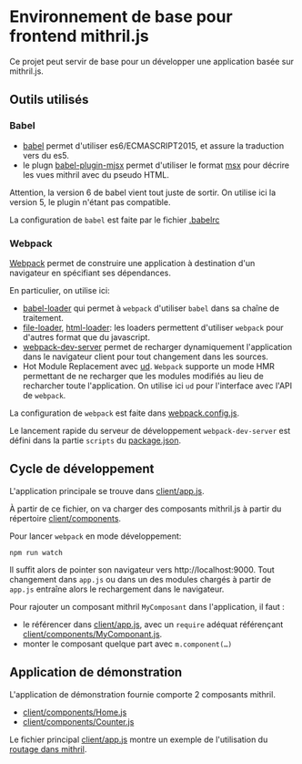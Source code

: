 # Environnement de base pour frontend mithril.js

Ce projet peut servir de base pour un développer une application basée
sur mithril.js.

## Outils utilisés

### Babel

* [babel](http://babeljs.io) permet d'utiliser es6/ECMASCRIPT2015, et
assure la traduction vers du es5.
* le plugn
  [babel-plugin-mjsx](https://github.com/Naddiseo/babel-plugin-mjsx)
  permet d'utiliser le format [msx](https://github.com/insin/msx) pour
  décrire les vues mithril avec du pseudo HTML.

Attention, la version 6 de babel vient tout juste de sortir. On
utilise ici la version 5, le plugin n'étant pas compatible.

La configuration de `babel` est faite par le fichier
[.babelrc](.babelrc)

### Webpack

[Webpack](https://webpack.github.io/) permet de construire une
application à destination d'un navigateur en spécifiant ses
dépendances.

En particulier, on utilise ici:

* [babel-loader](https://github.com/babel/babel-loader) qui permet à
`webpack` d'utiliser `babel` dans sa chaîne de traitement.
* [file-loader](https://github.com/webpack/file-loader),
  [html-loader](https://github.com/webpack/html-loader): les loaders
  permettent d'utiliser `webpack` pour d'autres format que du
  javascript.
* [webpack-dev-server](https://github.com/webpack/webpack-dev-server)
  permet de recharger dynamiquement l'application dans le navigateur
  client pour tout changement dans les sources.
* Hot Module Replacement avec
  [ud](https://github.com/AgentME/ud). `Webpack` supporte un mode HMR
  permettant de ne recharger que les modules modifiés au lieu de
  recharcher toute l'application. On utilise ici `ud` pour l'interface
  avec l'API de `webpack`.

La configuration de `webpack` est faite dans
[webpack.config.js](webpack.config.js).

Le lancement rapide du serveur de développement `webpack-dev-server`
est défini dans la partie `scripts` du [package.json](package.json).

## Cycle de développement

L'application principale se trouve dans
[client/app.js](client/app.js).

À partir de ce fichier, on va charger des composants mithril.js à
partir du répertoire [client/components](client/components).

Pour lancer `webpack` en mode développement:

```
npm run watch
```

Il suffit alors de pointer son navigateur vers http://localhost:9000.
Tout changement dans `app.js` ou dans un des modules chargés à partir
de `app.js` entraîne alors le rechargement dans le navigateur.

Pour rajouter un composant mithril `MyComposant` dans l'application, il faut :

* le référencer dans [client/app.js](client/app.js), avec un `require`
adéquat référençant [client/components/MyComponant.js](client/components/MyComponant.js).
* monter le composant quelque part avec `m.component(…)`

## Application de démonstration

L'application de démonstration fournie comporte 2 composants mithril.

* [client/components/Home.js]()
* [client/components/Counter.js]()

Le fichier principal [client/app.js](client/app.js) montre un exemple
de l'utilisation du [routage dans mithril](http://mithril.js.org/mithril.route.html).
